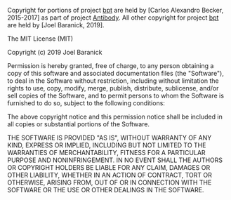 Copyright for portions of project [bpt](https://github.com/getbpt/bpt/) are held by [Carlos Alexandro Becker, 2015-2017] as part of project [Antibody](https://github.com/getantibody/antibody/). 
All other copyright for project [bpt](https://github.com/getbpt/bpt/) are held by [Joel Baranick, 2019].

The MIT License (MIT)

Copyright (c) 2019 Joel Baranick

Permission is hereby granted, free of charge, to any person obtaining a copy
of this software and associated documentation files (the "Software"), to deal
in the Software without restriction, including without limitation the rights
to use, copy, modify, merge, publish, distribute, sublicense, and/or sell
copies of the Software, and to permit persons to whom the Software is
furnished to do so, subject to the following conditions:

The above copyright notice and this permission notice shall be included in all
copies or substantial portions of the Software.

THE SOFTWARE IS PROVIDED "AS IS", WITHOUT WARRANTY OF ANY KIND, EXPRESS OR
IMPLIED, INCLUDING BUT NOT LIMITED TO THE WARRANTIES OF MERCHANTABILITY,
FITNESS FOR A PARTICULAR PURPOSE AND NONINFRINGEMENT. IN NO EVENT SHALL THE
AUTHORS OR COPYRIGHT HOLDERS BE LIABLE FOR ANY CLAIM, DAMAGES OR OTHER
LIABILITY, WHETHER IN AN ACTION OF CONTRACT, TORT OR OTHERWISE, ARISING FROM,
OUT OF OR IN CONNECTION WITH THE SOFTWARE OR THE USE OR OTHER DEALINGS IN THE
SOFTWARE.
